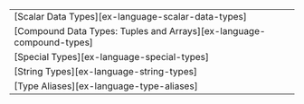||
|--------|
| [Scalar Data Types][ex-language-scalar-data-types] |
| [Compound Data Types: Tuples and Arrays][ex-language-compound-types] |
| [Special Types][ex-language-special-types] |
| [String Types][ex-language-string-types] |
| [Type Aliases][ex-language-type-aliases] |
